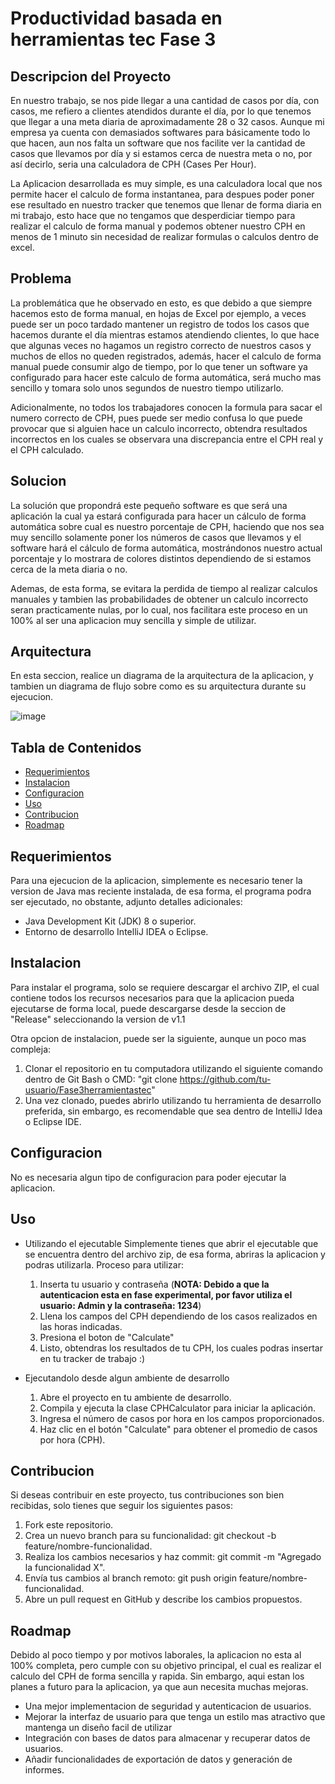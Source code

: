 # Productividad basada en herramientas tec Fase 3

## Descripcion del Proyecto
En nuestro trabajo, se nos pide llegar a una cantidad de casos por día, con casos, me refiero a clientes atendidos durante el día, por lo que tenemos que llegar a una meta diaria de aproximadamente 28 o 32 casos.
Aunque mi empresa ya cuenta con demasiados softwares para básicamente todo lo que hacen, aun nos falta un software que nos facilite ver la cantidad de casos que llevamos por día y si estamos cerca de nuestra meta o no, por así decirlo, seria una calculadora de CPH (Cases Per Hour).

La Aplicacion desarrollada es muy simple, es una calculadora local que nos permite hacer el calculo de forma instantanea, para despues poder poner ese resultado en nuestro tracker que tenemos que llenar de forma diaria en mi trabajo, esto hace que no tengamos que desperdiciar tiempo para realizar el calculo de forma manual y podemos obtener nuestro CPH en menos de 1 minuto sin necesidad de realizar formulas o calculos dentro de excel.

## Problema
La problemática que he observado en esto, es que debido a que siempre hacemos esto de forma manual, en hojas de Excel por ejemplo, a veces puede ser un poco tardado mantener un registro de todos los casos que hacemos durante el día mientras estamos atendiendo clientes, lo que hace que algunas veces no hagamos un registro correcto de nuestros casos y muchos de ellos no queden registrados, además, hacer el calculo de forma manual puede consumir algo de tiempo, por lo que tener un software ya configurado para hacer este calculo de forma automática, será mucho mas sencillo y tomara solo unos segundos de nuestro tiempo utilizarlo.

Adicionalmente, no todos los trabajadores conocen la formula para sacar el numero correcto de CPH, pues puede ser medio confusa lo que puede provocar que si alguien hace un calculo incorrecto, obtendra resultados incorrectos en los cuales se observara una discrepancia entre el CPH real y el CPH calculado.

## Solucion
La solución que propondrá este pequeño software es que será una aplicación la cual ya estará configurada para hacer un cálculo de forma automática sobre cual es nuestro porcentaje de CPH, haciendo que nos sea muy sencillo solamente poner los números de casos que llevamos y el software hará el cálculo de forma automática, mostrándonos nuestro actual porcentaje y lo mostrara de colores distintos dependiendo de si estamos cerca de la meta diaria o no.

Ademas, de esta forma, se evitara la perdida de tiempo al realizar calculos manuales y tambien las probabilidades de obtener un calculo incorrecto seran practicamente nulas, por lo cual, nos facilitara este proceso en un 100% al ser una aplicacion muy sencilla y simple de utilizar.

## Arquitectura
En esta seccion, realice un diagrama de la arquitectura de la aplicacion, y tambien un diagrama de flujo sobre como es su arquitectura durante su ejecucion.

![image](https://github.com/Yeims01/Fase3herramientastec/assets/157261329/50662845-1d56-47ea-9709-a0cfd49759ef)

## Tabla de Contenidos
- [Requerimientos](https://github.com/Yeims01/Fase3herramientastec/edit/develop/README.md#requerimientos)
- [Instalacion](https://github.com/Yeims01/Fase3herramientastec/edit/develop/README.md#instalacion)
- [Configuracion](https://github.com/Yeims01/Fase3herramientastec/edit/develop/README.md#configuracion)
- [Uso](https://github.com/Yeims01/Fase3herramientastec/edit/develop/README.md#uso)
- [Contribucion](https://github.com/Yeims01/Fase3herramientastec/edit/develop/README.md#contribucion)
- [Roadmap](https://github.com/Yeims01/Fase3herramientastec/edit/develop/README.md#roadmap)

## Requerimientos
Para una ejecucion de la aplicacion, simplemente es necesario tener la version de Java mas reciente instalada, de esa forma, el programa podra ser ejecutado, no obstante, adjunto detalles adicionales:

- Java Development Kit (JDK) 8 o superior.
- Entorno de desarrollo IntelliJ IDEA o Eclipse.

## Instalacion

Para instalar el programa, solo se requiere descargar el archivo ZIP, el cual contiene todos los recursos necesarios para que la aplicacion pueda ejecutarse de forma local, puede descargarse desde la seccion de "Release" seleccionando la version de v1.1

Otra opcion de instalacion, puede ser la siguiente, aunque un poco mas compleja:

1. Clonar el repositorio en tu computadora utilizando el siguiente comando dentro de Git Bash o CMD: "git clone https://github.com/tu-usuario/Fase3herramientastec"
2. Una vez clonado, puedes abrirlo utilizando tu herramienta de desarrollo preferida, sin embargo, es recomendable que sea dentro de IntelliJ Idea o Eclipse IDE.

## Configuracion
No es necesaria algun tipo de configuracion para poder ejecutar la aplicacion.

## Uso
- Utilizando el ejecutable
  Simplemente tienes que abrir el ejecutable que se encuentra dentro del archivo zip, de esa forma, abriras la aplicacion y podras utilizarla.
  Proceso para utilizar:
  1. Inserta tu usuario y contraseña (**NOTA: Debido a que la autenticacion esta en fase experimental, por favor utiliza el usuario: Admin y la contraseña: 1234**)
  2. Llena los campos del CPH dependiendo de los casos realizados en las horas indicadas.
  3. Presiona el boton de "Calculate"
  4. Listo, obtendras los resultados de tu CPH, los cuales podras insertar en tu tracker de trabajo :)

- Ejecutandolo desde algun ambiente de desarrollo
  1. Abre el proyecto en tu ambiente de desarrollo.
  2. Compila y ejecuta la clase CPHCalculator para iniciar la aplicación.
  3. Ingresa el número de casos por hora en los campos proporcionados.
  4. Haz clic en el botón "Calculate" para obtener el promedio de casos por hora (CPH).

## Contribucion
Si deseas contribuir en este proyecto, tus contribuciones son bien recibidas, solo tienes que seguir los siguientes pasos:

1. Fork este repositorio.
2. Crea un nuevo branch para su funcionalidad: git checkout -b feature/nombre-funcionalidad.
3. Realiza los cambios necesarios y haz commit: git commit -m "Agregado la funcionalidad X".
4. Envía tus cambios al branch remoto: git push origin feature/nombre-funcionalidad.
5. Abre un pull request en GitHub y describe los cambios propuestos.

## Roadmap
Debido al poco tiempo y por motivos laborales, la aplicacion no esta al 100% completa, pero cumple con su objetivo principal, el cual es realizar el calculo del CPH de forma sencilla y rapida.
Sin embargo, aqui estan los planes a futuro para la aplicacion, ya que aun necesita muchas mejoras.

- Una mejor implementacion de seguridad y autenticacion de usuarios.
- Mejorar la interfaz de usuario para que tenga un estilo mas atractivo que mantenga un diseño facil de utilizar
- Integración con bases de datos para almacenar y recuperar datos de usuarios.
- Añadir funcionalidades de exportación de datos y generación de informes.
